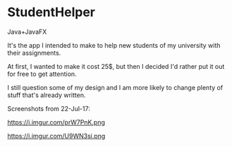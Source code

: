 # StudentHelper
Java+JavaFX

It's the app I intended to make to help new students of my university with their assignments.

At first, I wanted to make it cost 25$, but then I decided I'd rather put it out for free to get attention.

I still question some of my design and I am more likely to change plenty of stuff that's already written.

Screenshots from 22-Jul-17:

https://i.imgur.com/prW7PnK.png

https://i.imgur.com/U9WN3si.png
